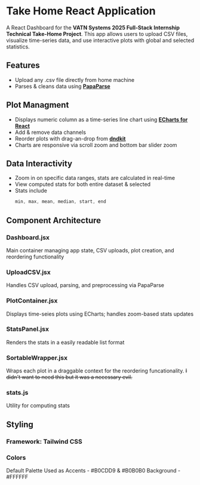 # Take Home React Application

A React Dashboard for the **VATN Systems 2025 Full-Stack Internship Technical Take-Home Project**. 
This app allows users to upload CSV files, visualize time-series data, and use interactive plots with global and selected statistics. 

## Features
- Upload any .csv file directly from home machine
- Parses & cleans data using **[PapaParse](https://www.papaparse.com/)**

## Plot Managment
- Displays numeric column as a time-series line chart using **[ECharts for React](https://www.npmjs.com/package/echarts-for-react)**
- Add & remove data channels
- Reorder plots with drag-an-drop from **[dndkit](https://dndkit.com/)**
- Charts are responsive via scroll zoom and bottom bar slider zoom

## Data Interactivity
- Zoom in on specific data ranges, stats are calculated in real-time
- View computed stats for both entire dataset & selected
- Stats include
  ``` js
  min, max, mean, median, start, end
  ```

## Component Architecture
### Dashboard.jsx
Main container managing app state, CSV uploads, plot creation, and reordering functionality

### UploadCSV.jsx
Handles CSV upload, parsing, and preprocessing via PapaParse

### PlotContainer.jsx
Displays time-seies plots using ECharts; handles zoom-based stats updates

### StatsPanel.jsx
Renders the stats in a easily readable list format

### SortableWrapper.jsx
Wraps each plot in a draggable context for the reordering funcationality. 
~~I didn't want to need this but it was a necessary evil.~~

### stats.js
Utility for computing stats


## Styling 
### Framework: Tailwind CSS
### Colors
Default Palette 
Used as Accents - #B0CDD9 & #B0B0B0
Background - #FFFFFF
